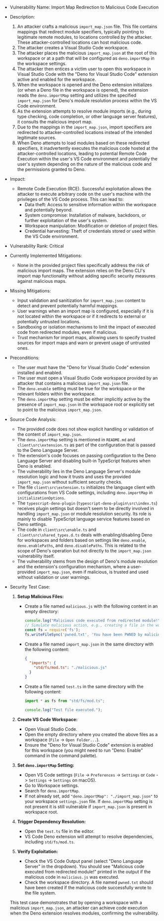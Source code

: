 - Vulnerability Name: Import Map Redirection to Malicious Code Execution

- Description:
    1. An attacker crafts a malicious `import_map.json` file. This file contains mappings that redirect module specifiers, typically pointing to legitimate remote modules, to locations controlled by the attacker. These attacker-controlled locations can host malicious code.
    2. The attacker creates a Visual Studio Code workspace.
    3. The attacker places the malicious `import_map.json` at the root of this workspace or at a path that will be configured as `deno.importMap` in the workspace settings.
    4. The attacker then entices a victim user to open this workspace in Visual Studio Code with the "Deno for Visual Studio Code" extension active and enabled for the workspace.
    5. When the workspace is opened and the Deno extension initializes (or when a Deno file in the workspace is opened), the extension reads the `deno.importMap` setting and utilizes the specified `import_map.json` for Deno's module resolution process within the VS Code environment.
    6. As the extension attempts to resolve module imports (e.g., during type checking, code completion, or other language server features), it consults the malicious import map.
    7. Due to the mappings in the `import_map.json`, import specifiers are redirected to attacker-controlled locations instead of the intended legitimate sources.
    8. When Deno attempts to load modules based on these redirected specifiers, it inadvertently executes the malicious code hosted at the attacker-controlled locations, leading to potential Remote Code Execution within the user's VS Code environment and potentially the user's system depending on the nature of the malicious code and the permissions granted to Deno.

- Impact:
    - Remote Code Execution (RCE). Successful exploitation allows the attacker to execute arbitrary code on the user's machine with the privileges of the VS Code process. This can lead to:
        - Data theft: Access to sensitive information within the workspace and potentially beyond.
        - System compromise: Installation of malware, backdoors, or further exploitation of the user's system.
        - Workspace manipulation: Modification or deletion of project files.
        - Credential harvesting: Theft of credentials stored or used within the VS Code environment.

- Vulnerability Rank: Critical

- Currently Implemented Mitigations:
    - None in the provided project files specifically address the risk of malicious import maps. The extension relies on the Deno CLI's import map functionality without adding specific security measures against malicious maps.

- Missing Mitigations:
    - Input validation and sanitization for `import_map.json` content to detect and prevent potentially harmful mappings.
    - User warnings when an import map is configured, especially if it is not located within the workspace or if it redirects to external or potentially untrusted locations.
    - Sandboxing or isolation mechanisms to limit the impact of executed code from redirected modules, even if malicious.
    - Trust mechanism for import maps, allowing users to specify trusted sources for import maps and warn or prevent usage of untrusted ones.

- Preconditions:
    - The user must have the "Deno for Visual Studio Code" extension installed and enabled.
    - The user must open a Visual Studio Code workspace provided by an attacker that contains a malicious `import_map.json` file.
    - The `deno.enable` setting must be true for the workspace or the relevant folders within the workspace.
    - The `deno.importMap` setting must be either implicitly active by the presence of `import_map.json` in the workspace root or explicitly set to point to the malicious `import_map.json`.

- Source Code Analysis:
    - The provided code does not show explicit handling or validation of the content of `import_map.json`.
    - The `deno.importMap` setting is mentioned in `README.md` and `client\src\extension.ts` as part of the configuration that is passed to the Deno Language Server.
    - The extension's code focuses on passing configuration to the Deno Language Server and disabling built-in TypeScript features when Deno is enabled.
    - The vulnerability lies in the Deno Language Server's module resolution logic and how it trusts and uses the provided `import_map.json` without sufficient security checks.
    - The file `client\src\extension.ts` initializes the language client with configurations from VS Code settings, including `deno.importMap` in `initializationOptions`.
    - The `typescript-deno-plugin` (`typescript-deno-plugin\src\index.ts`) receives plugin settings but doesn't seem to be directly involved in handling `import_map.json` or module resolution security. Its role is mainly to disable TypeScript language service features based on Deno settings.
    - The code in `client\src\enable.ts` and `client\src\shared_types.d.ts` deals with enabling/disabling Deno for workspaces and folders based on settings like `deno.enable`, `deno.enablePaths`, and `deno.disablePaths`. This is related to the scope of Deno's operation but not directly to the `import_map.json` vulnerability itself.
    - The vulnerability stems from the design of Deno's module resolution and the extension's configuration mechanism, where a user-provided `import_map.json`, even if malicious, is trusted and used without validation or user warnings.

- Security Test Case:
    1. **Setup Malicious Files:**
        - Create a file named `malicious.js` with the following content in an empty directory:
          ```javascript
          console.log("Malicious code executed from redirected module!");
          // Simulate malicious action, e.g., creating a file in the workspace
          const fs = require('fs');
          fs.writeFileSync('pwned.txt', 'You have been PWNED by malicious import map!');
          ```
        - Create a file named `import_map.json` in the same directory with the following content:
          ```json
          {
            "imports": {
              "std/fs/mod.ts": "./malicious.js"
            }
          }
          ```
        - Create a file named `test.ts` in the same directory with the following content:
          ```typescript
          import * as fs from "std/fs/mod.ts";

          console.log("Test file executed.");
          ```

    2. **Create VS Code Workspace:**
        - Open Visual Studio Code.
        - Open the empty directory where you created the above files as a workspace (`File` -> `Open Folder...`).
        - Ensure the "Deno for Visual Studio Code" extension is enabled for this workspace (you might need to run "Deno: Enable" command in the command palette).

    3. **Set `deno.importMap` Setting:**
        - Open VS Code settings (`File` -> `Preferences` -> `Settings` or `Code` -> `Settings` -> `Settings` on macOS).
        - Go to Workspace settings.
        - Search for `deno.importMap`.
        - If not already set, add `"deno.importMap": "./import_map.json"` to your workspace `settings.json` file. If `deno.importMap` setting is not present it is still vulnerable if `import_map.json` is present in workspace root.

    4. **Trigger Dependency Resolution:**
        - Open the `test.ts` file in the editor.
        - VS Code Deno extension will attempt to resolve dependencies, including `std/fs/mod.ts`.

    5. **Verify Exploitation:**
        - Check the VS Code Output panel (select "Deno Language Server" in the dropdown). You should see "Malicious code executed from redirected module!" printed in the output if the malicious code in `malicious.js` was executed.
        - Check the workspace directory. A file named `pwned.txt` should have been created if the malicious code successfully wrote to the file system.

    This test case demonstrates that by opening a workspace with a malicious `import_map.json`, an attacker can achieve code execution when the Deno extension resolves modules, confirming the vulnerability.
